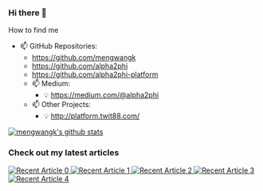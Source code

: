 ### Hi there 👋

<!--
**mengwangk/mengwangk** is a ✨ _special_ ✨ repository because its `README.md` (this file) appears on your GitHub profile.
-->

How to find me
- 📫 GitHub Repositories:
  - https://github.com/mengwangk
  - https://github.com/alpha2phi
  - https://github.com/alpha2phi-platform
  - 📫 Medium:
    - :bulb: https://medium.com/@alpha2phi
  - 📫 Other Projects:
    - :bulb: http://platform.twit88.com/


[![mengwangk's github stats](https://github-readme-stats.vercel.app/api?username=mengwangk&count_private=true&show_icons=true&theme=radical&hide_rank=false)](https://github.com/anuraghazra/github-readme-stats)


### Check out my latest articles
<a target="_blank" href="https://github-readme-medium-recent-article.vercel.app/medium/@alpha2phi/0"><img src="https://github-readme-medium-recent-article.vercel.app/medium/@alpha2phi/0" alt="Recent Article 0"> 
 <a target="_blank" href="https://github-readme-medium-recent-article.vercel.app/medium/@alpha2phi/1"><img src="https://github-readme-medium-recent-article.vercel.app/medium/@alpha2phi/1" alt="Recent Article 1">
 <a target="_blank" href="https://github-readme-medium-recent-article.vercel.app/medium/@alpha2phi/2"><img src="https://github-readme-medium-recent-article.vercel.app/medium/@alpha2phi/2" alt="Recent Article 2">
 <a target="_blank" href="https://github-readme-medium-recent-article.vercel.app/medium/@alpha2phi/3"><img src="https://github-readme-medium-recent-article.vercel.app/medium/@alpha2phi/3" alt="Recent Article 3">
  <a target="_blank" href="https://github-readme-medium-recent-article.vercel.app/medium/@alpha2phi/3"><img src="https://github-readme-medium-recent-article.vercel.app/medium/@alpha2phi/4" alt="Recent Article 4">
